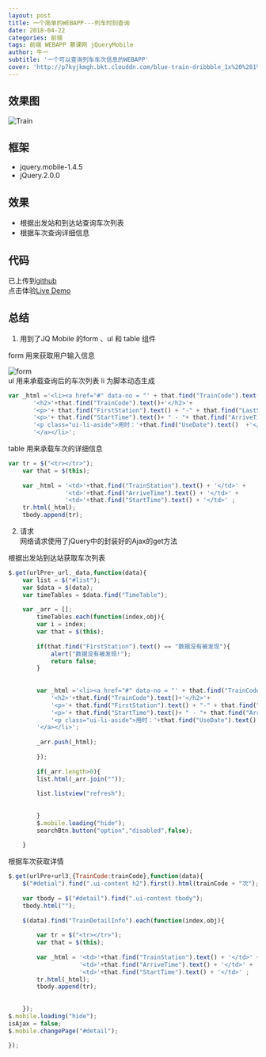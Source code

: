 ```yaml
---
layout: post
title: 一个简单的WEBAPP---列车时刻查询
date: 2018-04-22
categories: 前端
tags: 前端 WEBAPP 慕课网 jQueryMobile
author: 牛一 
subtitle: '一个可以查询列车车次信息的WEBAPP'
cover: 'http://p7kyjkmgh.bkt.clouddn.com/blue-train-dribbble_1x%20%281%29.jpg'
---  
```


## 效果图 

![Train](http://p7kyjkmgh.bkt.clouddn.com/Train.gif)  

## 框架  
* jquery.mobile-1.4.5  
* jQuery.2.0.0  

## 效果  
* 根据出发站和到达站查询车次列表  
* 根据车次查询详细信息  

## 代码 
已上传到[github]()  
点击体验[Live Demo]()  

## 总结  
1. 用到了JQ Mobile 的form 、ul 和 table 组件 

form 用来获取用户输入信息  

![form](http://p7kyjkmgh.bkt.clouddn.com/QQ%E6%88%AA%E5%9B%BE20180506215328.png)   
ul 用来承载查询后的车次列表  li 为脚本动态生成  
 ```javascript
 var _html ='<li><a href="#" data-no = "' + that.find("TrainCode").text()+'">'+
		'<h2>'+that.find("TrainCode").text()+'</h2>'+
		'<p>'+ that.find("FirstStation").text() + "-" + that.find("LastStation").text() +'</p>'+
		'<p>'+ that.find("StartTime").text()+ " - "+ that.find("ArriveTime").text()+'</p>'+
        '<p class="ui-li-aside">用时：'+that.find("UseDate").text()  +'</p>'+
        '</a></li>';  
```  
table 用来承载车次的详细信息  
```javascript
var tr = $("<tr></tr>");
	var that = $(this);
			
	var _html = '<td>'+that.find("TrainStation").text() + '</td>' +
		        '<td>'+that.find("ArriveTime").text() + '</td>' +
				'<td>'+that.find("StartTime").text() + '</td>' ;
	tr.html(_html);
	tbody.append(tr);
```  
2. 请求  
网络请求使用了jQuery中的封装好的Ajax的get方法  

根据出发站到达站获取车次列表  
```javascript
$.get(urlPre+_url,_data,function(data){
    var list = $("#list");
    var $data = $(data);
    var timeTables = $data.find("TimeTable");
    
    var _arr = [];
        timeTables.each(function(index,obj){
        var i = index;
        var that = $(this);
        
        if(that.find("FirstStation").text() == "数据没有被发现"){
            alert("数据没有被发现!");
            return false;
        }
        
        
        var _html ='<li><a href="#" data-no = "' + that.find("TrainCode").text()+'">'+
            '<h2>'+that.find("TrainCode").text()+'</h2>'+
            '<p>'+ that.find("FirstStation").text() + "-" + that.find("LastStation").text() +'</p>'+
            '<p>'+ that.find("StartTime").text()+ " - "+ that.find("ArriveTime").text()+'</p>'+
            '<p class="ui-li-aside">用时：'+that.find("UseDate").text()  +'</p>'+
        '</a></li>';
        
        _arr.push(_html);
        
        });
        
        if(_arr.length>0){
        list.html(_arr.join(""));
        
        list.listview("refresh");
        
        
        }
        $.mobile.loading("hide");
        searchBtn.button("option","disabled",false);
    
    }
```  
根据车次获取详情  
```javascript
$.get(urlPre+url3,{TrainCode:trainCode},function(data){
    $("#detial").find(".ui-content h2").first().html(trainCode + "次");
    
    var tbody = $("#detail").find(".ui-content tbody");
    tbody.html("");
    
    $(data).find("TrainDetailInfo").each(function(index,obj){
        
        var tr = $("<tr></tr>");
        var that = $(this);
        
        var _html = '<td>'+that.find("TrainStation").text() + '</td>' +
                    '<td>'+that.find("ArriveTime").text() + '</td>' +
                    '<td>'+that.find("StartTime").text() + '</td>' ;
        tr.html(_html);
        tbody.append(tr);
        
                    
    });
$.mobile.loading("hide");
isAjax = false;
$.mobile.changePage("#detail");
    
});
```  







